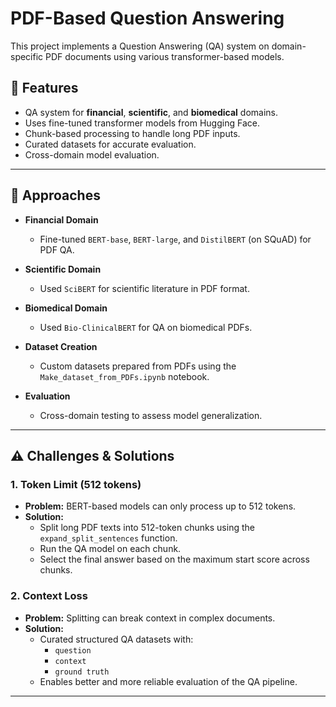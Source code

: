 # PDF-Based Question Answering

This project implements a Question Answering (QA) system on domain-specific PDF documents using various transformer-based models.

## 📌 Features

- QA system for **financial**, **scientific**, and **biomedical** domains.
- Uses fine-tuned transformer models from Hugging Face.
- Chunk-based processing to handle long PDF inputs.
- Curated datasets for accurate evaluation.
- Cross-domain model evaluation.

---

## 🚀 Approaches

- **Financial Domain**
  - Fine-tuned `BERT-base`, `BERT-large`, and `DistilBERT` (on SQuAD) for PDF QA.

- **Scientific Domain**
  - Used `SciBERT` for scientific literature in PDF format.

- **Biomedical Domain**
  - Used `Bio-ClinicalBERT` for QA on biomedical PDFs.

- **Dataset Creation**
  - Custom datasets prepared from PDFs using the `Make_dataset_from_PDFs.ipynb` notebook.

- **Evaluation**
  - Cross-domain testing to assess model generalization.

---

## ⚠️ Challenges & Solutions

### 1. Token Limit (512 tokens)

- **Problem:** BERT-based models can only process up to 512 tokens.
- **Solution:** 
  - Split long PDF texts into 512-token chunks using the `expand_split_sentences` function.
  - Run the QA model on each chunk.
  - Select the final answer based on the maximum start score across chunks.

### 2. Context Loss

- **Problem:** Splitting can break context in complex documents.
- **Solution:**
  - Curated structured QA datasets with:
    - `question`
    - `context`
    - `ground truth`
  - Enables better and more reliable evaluation of the QA pipeline.

---


